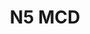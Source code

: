 ---
#This is just for you to quickly see what the file is - it can be anything you want
title: N5 MCD

#This must match the level for the page you want it to appear on
level: Additional

#This must match the category id for the table the table you wish this to appear in
category: multiplechoicedata

#This must match the subject you wish this to appear in
subject: Chemistry

#There should be an entry here for each column in the table you wish to populate:
'#': 10
Age: Intermediate 1
Years Covered: 2002-2015
File:
   url: /chemistry/additional/mcdata/SQAInt1MCdata.pdf
   link_text: MC Data
---